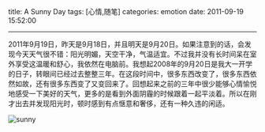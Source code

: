 title: A Sunny Day
tags: [心情,随笔]
categories: emotion
date: 2011-09-19 15:52:00

---

2011年9月19日，昨天是9月18日，并且明天是9月20日。如果注意到的话，会发现今天天气很不错：阳光明媚，天空干净，气温适宜。不过我并没有长时间呆在室外享受这温暖和舒心，我依然在电脑前。我想起2008年的9月20日是我大一开学的日子，转眼间已经过去整整三年。在这段时间中，很多东西改变了，很多东西依然如故，还有很多东西变了又变回来了。回想起来之前的三年中很少能够心情愉悦地感受一下美好的天气，更多的是看到外面阴霾的时候跟着一起平淡着。所以在刚才出去并发现阳光时，顿时感到有点惬意和奢侈，还有一种久违的闲适。

  ![sunny]({{BASE_PATH}}/images/6a60bb6c0dc135e848aabaad8dfeb81c21087fcf.jpg)
